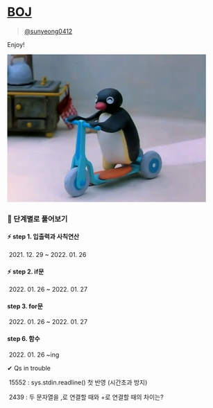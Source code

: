 # [BOJ](https://www.acmicpc.net/) 

> [@sunyeong0412](https://www.acmicpc.net/user/sunyeong0412)

Enjoy!

![image-20220120000026182](README.assets/image-20220120000026182.png)



### 🌱 단계별로 풀어보기 

#### ⚡ step 1. 입출력과 사칙연산

​	2021. 12. 29 ~ 2022. 01. 26 

#### ⚡ step 2. if문

​		2022. 01. 26 ~ 2022. 01. 27

#### step 3. for문

​		2022. 01. 26 ~ 2022. 01. 27

#### step 6. 함수

​		2022. 01. 26 ~ing





✔ Qs in trouble

​	15552 : sys.stdin.readline() 첫 반영 (시간초과 방지)

​	2439 : 두 문자열을 ,로 연결할 때와 +로 연결할 때의 차이는?
